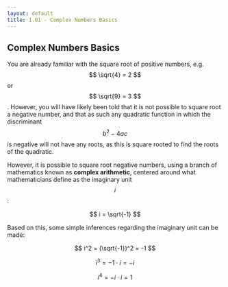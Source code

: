 ```yaml
---
layout: default
title: 1.01 - Complex Numbers Basics
---
```


## Complex Numbers Basics

You are already familiar with the square root of positive numbers, e.g. $$ \sqrt{4} = 2 $$ or $$ \sqrt{9} = 3 $$.
However,  you will have likely been told that it is not possible to square root a negative number, and that as such
any quadratic function in which the discriminant $$ b^2-4ac $$ is negative will not have any roots, as this is square rooted
to find the roots of the quadratic.

However, it is possible to square root negative numbers, using a branch of mathematics known as **complex arithmetic**,
centered around what mathematicians define as the imaginary unit $$ i $$:

$$ i = \sqrt{-1} $$

Based on this, some simple inferences regarding the imaginary unit can be made:

$$ i^2 = (\sqrt{-1})^2 = -1 $$

$$ i^3 = -1 \cdot i = -i $$

$$ i^4 = -i \cdot i = 1 $$